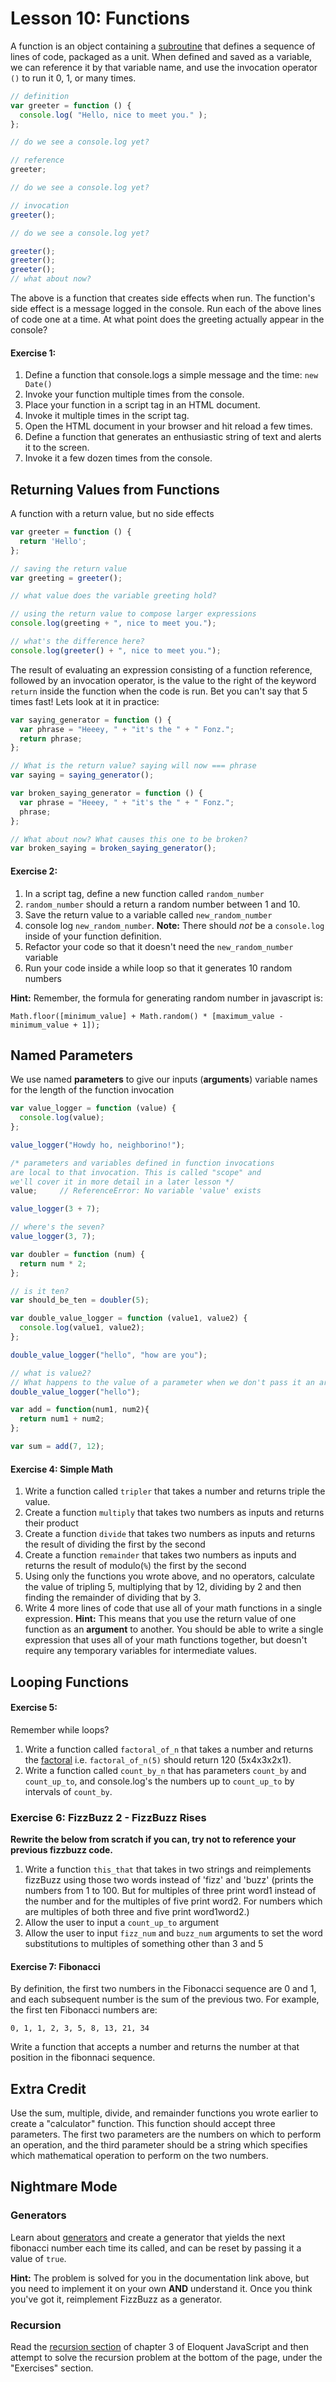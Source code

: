 # Lesson 10: Functions

A function is an object containing a [subroutine](https://en.wikipedia.org/wiki/Subroutine) that defines a sequence of lines of code, packaged as a unit. When defined and saved as a variable, we can reference it by that variable name, and use the invocation operator `()` to run it 0, 1, or many times.

```javascript
// definition
var greeter = function () {
  console.log( "Hello, nice to meet you." );
};

// do we see a console.log yet?

// reference
greeter;

// do we see a console.log yet?

// invocation
greeter();

// do we see a console.log yet?

greeter();
greeter();
greeter();
// what about now?
```

The above is a function that creates side effects when run. The function's side effect is a message logged in the console. Run each of the above lines of code one at a time. At what point does the greeting actually appear in the console?

#### Exercise 1:

1.  Define a function that console.logs a simple message and the time: `new Date()`
2.  Invoke your function multiple times from the console.
3.  Place your function in a script tag in an HTML document.
4.  Invoke it multiple times in the script tag.
5.  Open the HTML document in your browser and hit reload a few times.
6.  Define a function that generates an enthusiastic string of text and alerts it to the screen.
7.  Invoke it a few dozen times from the console.

## Returning Values from Functions

A function with a return value, but no side effects

```javascript
var greeter = function () {
  return 'Hello';
};

// saving the return value
var greeting = greeter();

// what value does the variable greeting hold?

// using the return value to compose larger expressions
console.log(greeting + ", nice to meet you.");

// what's the difference here?
console.log(greeter() + ", nice to meet you.");
```

The result of evaluating an expression consisting of a function reference, followed by an invocation operator, is the value to the right of the keyword `return` inside the function when the code is run. Bet you can't say that 5 times fast! Lets look at it in practice:

```javascript
var saying_generator = function () {
  var phrase = "Heeey, " + "it's the " + " Fonz.";
  return phrase;
};

// What is the return value? saying will now === phrase
var saying = saying_generator();

var broken_saying_generator = function () {
  var phrase = "Heeey, " + "it's the " + " Fonz.";
  phrase;
};

// What about now? What causes this one to be broken?
var broken_saying = broken_saying_generator();
```

#### Exercise 2:

1.  In a script tag, define a new function called `random_number`
2.  `random_number` should a return a random number between 1 and 10.
3.  Save the return value to a variable called `new_random_number`
4.  console log `new_random_number`. **Note:** There should *not* be a `console.log` inside of your function definition.
5.  Refactor your code so that it doesn't need the `new_random_number` variable
6.  Run your code inside a while loop so that it generates 10 random numbers

**Hint:** Remember, the formula for generating random number in javascript is:

`Math.floor([minimum_value] + Math.random() * [maximum_value - minimum_value + 1]);`

## Named Parameters

We use named **parameters** to give our inputs (**arguments**) variable names for the length of the function invocation

```javascript
var value_logger = function (value) {
  console.log(value);
};

value_logger("Howdy ho, neighborino!");

/* parameters and variables defined in function invocations 
are local to that invocation. This is called "scope" and 
we'll cover it in more detail in a later lesson */
value;     // ReferenceError: No variable 'value' exists

value_logger(3 + 7);

// where's the seven?
value_logger(3, 7);

var doubler = function (num) {
  return num * 2;
};

// is it ten?
var should_be_ten = doubler(5);

var double_value_logger = function (value1, value2) {
  console.log(value1, value2);
};

double_value_logger("hello", "how are you");

// what is value2? 
// What happens to the value of a parameter when we don't pass it an argument?
double_value_logger("hello");

var add = function(num1, num2){
  return num1 + num2;
};

var sum = add(7, 12);
```

#### Exercise 4: Simple Math

1.  Write a function called `tripler` that takes a number and returns triple the value.
2.  Create a function `multiply` that takes two numbers as inputs and returns their product
3.  Create a function `divide` that takes two numbers as inputs and returns the result of dividing the first by the second
4.  Create a function `remainder` that takes two numbers as inputs and returns the result of modulo(`%`) the first by the second
5.  Using only the functions you wrote above, and no operators, calculate the value of tripling 5, multiplying that by 12, dividing by 2 and then finding the remainder of dividing that by 3.
6.  Write 4 more lines of code that use all of your math functions in a single expression. **Hint:** This means that you use the return value of one function as an **argument** to another. You should be able to write a single expression that uses all of your math functions together, but doesn't require any temporary variables for intermediate values.

## Looping Functions

#### Exercise 5:

Remember while loops?

1.  Write a function called `factoral_of_n` that takes a number and returns the [factoral](//en.wikipedia.org/wiki/Factorial) i.e. `factoral_of_n(5)` should return 120 (5x4x3x2x1).
2.  Write a function called `count_by_n` that has parameters `count_by` and `count_up_to`, and console.log's the numbers up to `count_up_to` by intervals of `count_by`.

### Exercise 6: FizzBuzz 2 - FizzBuzz Rises

**Rewrite the below from scratch if you can, try not to reference your previous fizzbuzz code.**

1.  Write a function `this_that` that takes in two strings and reimplements fizzBuzz using those two words instead of 'fizz' and 'buzz' (prints the numbers from 1 to 100\. But for multiples of three print word1 instead of the number and for the multiples of five print word2\. For numbers which are multiples of both three and five print word1word2.)
2.  Allow the user to input a `count_up_to` argument
3.  Allow the user to input `fizz_num` and `buzz_num` arguments to set the word substitutions to multiples of something other than 3 and 5

#### Exercise 7: Fibonacci

By definition, the first two numbers in the Fibonacci sequence are 0 and 1, and each subsequent number is the sum of the previous two. For example, the first ten Fibonacci numbers are:

`0, 1, 1, 2, 3, 5, 8, 13, 21, 34`

Write a function that accepts a number and returns the number at that position in the fibonnaci sequence.

## Extra Credit

Use the sum, multiple, divide, and remainder functions you wrote earlier to create a "calculator" function. This function should accept three parameters. The first two parameters are the numbers on which to perform an operation, and the third parameter should be a string which specifies which mathematical operation to perform on the two numbers.

## Nightmare Mode

### Generators

Learn about [generators](https://developer.mozilla.org/en-US/docs/Web/JavaScript/Guide/Iterators_and_Generators) and create a generator that yields the next fibonacci number each time its called, and can be reset by passing it a value of `true`.

**Hint:** The problem is solved for you in the documentation link above, but you need to implement it on your own **AND** understand it. Once you think you've got it, reimplement FizzBuzz as a generator.

### Recursion

Read the [recursion section](http://eloquentjavascript.net/03_functions.html) of chapter 3 of Eloquent JavaScript and then attempt to solve the recursion problem at the bottom of the page, under the "Exercises" section.